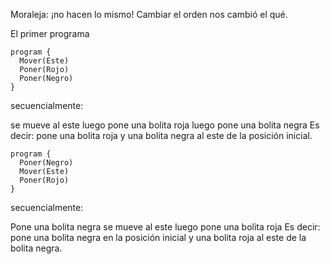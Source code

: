 Moraleja: ¡no hacen lo mismo! Cambiar el orden nos cambió el qué.

El primer programa 

```puppet
program {
  Mover(Este)
  Poner(Rojo)
  Poner(Negro)
}
```
secuencialmente:

se mueve al este
luego pone una bolita roja
luego pone una bolita negra
Es decir: pone una bolita roja y una bolita negra al este de la posición inicial.


```puppet
program {
  Poner(Negro)
  Mover(Este)
  Poner(Rojo)
}
```
secuencialmente:

Pone una bolita negra
se mueve al este
luego pone una bolita roja
Es decir: pone una bolita negra en la posición inicial y una bolita roja al este de la bolita negra.

